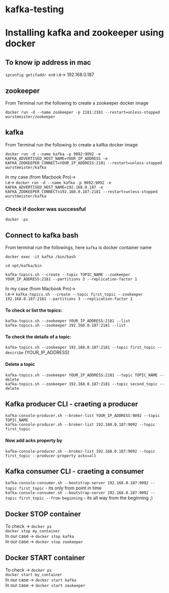 # kafka-testing

# Installing kafka and zookeeper using docker

## To know ip address in mac
```ipconfig getifaddr en0```
i.e-> 192.168.0.187

## zookeeper
From Terminal run the following to create a zookeeper docker image

```docker run -d --name zookeeper -p 2181:2181 --restart=unless-stopped wurstmeister/zookeeper```

## kafka
From Terminal run the following to create a kafka docker image

```docker run -d --name kafka -p 9092:9092 -e KAFKA_ADVERTISED_HOST_NAME=YOUR_IP_ADDRESS -e KAFKA_ZOOKEEPER_CONNECT=YOUR_IP_ADDRESS:2181 --restart=unless-stopped wurstmeister/kafka```

In my case (from Macbook Pro)-> \
i.e-> ```docker run -d --name kafka -p 9092:9092 -e KAFKA_ADVERTISED_HOST_NAME=192.168.0.187 -e KAFKA_ZOOKEEPER_CONNECT=192.168.0.187:2181 --restart=unless-stopped wurstmeister/kafka```

### Check if docker was successful
```docker -ps```

## Connect to kafka bash

From terminal run the followings, here ```kafka``` is docker container name

```docker exec -it kafka /bin/bash```

```cd opt/kafka/bin```

```kafka-topics.sh --create --topic TOPIC_NAME --zookeeper YOUR_IP_ADDRESS:2181 --partitions 3 --replication-factor 1```

In my case (from Macbook Pro)-> \
i.e-> ```kafka-topics.sh --create --topic first_topic --zookeeper 192.168.0.187:2181 --partitions 3 --replication-factor 1```

#### To check or list the topics:
```kafka-topics.sh --zookeeper YOUR_IP_ADDRESS:2181 --list```\
```kafka-topics.sh --zookeeper 192.168.0.187:2181 --list``` 
#### To check the details of a topic:
```kafka-topics.sh --zookeeper 192.168.0.187:2181 --topic first_topic --describe``` (YOUR_IP_ADDRESS)
#### Delete a topic
```kafka-topics.sh --zookeeper YOUR_IP_ADDRESS:2181 --topic TOPIC_NAME --delete```\
```kafka-topics.sh --zookeeper 192.168.0.187:2181 --topic second_topic --delete```
## Kafka producer CLI - craeting a producer
```kafka-console-producer.sh --broker-list YOUR_IP_ADDRESS:9092 --topic TOPIC_NAME```\
```kafka-console-producer.sh --broker-list 192.168.0.187:9092 --topic first_topic```
#### Now add acks property by
```kafka-console-producer.sh --broker-list 192.168.0.187:9092 --topic first_topic --producer-property acks=all```

## Kafka consumer CLI - craeting a consumer
```kafka-console-consumer.sh --bootstrap-server 192.168.0.187:9092 --topic first_topic``` - its only from point in time\
```kafka-console-consumer.sh --bootstrap-server 192.168.0.187:9092 --topic first_topic --from-beginning``` - its all way from the beginning ;)


## Docker STOP container
To check -> ```docker ps```\
```docker stop my_container```\
In our case -> ```docker stop kafka```\
In our case -> ```docker stop zookeeper```

## Docker START container
To check -> ```docker ps```\
```docker start my_container```\
In our case -> ```docker start kafka```\
In our case -> ```docker start zookeeper```
